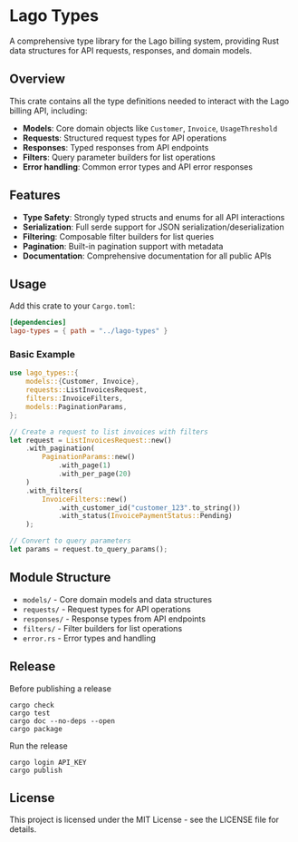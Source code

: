 # Lago Types

A comprehensive type library for the Lago billing system, providing Rust data structures for API requests, responses, and domain models.

## Overview

This crate contains all the type definitions needed to interact with the Lago billing API, including:

- **Models**: Core domain objects like `Customer`, `Invoice`, `UsageThreshold`
- **Requests**: Structured request types for API operations
- **Responses**: Typed responses from API endpoints
- **Filters**: Query parameter builders for list operations
- **Error handling**: Common error types and API error responses

## Features

- **Type Safety**: Strongly typed structs and enums for all API interactions
- **Serialization**: Full serde support for JSON serialization/deserialization
- **Filtering**: Composable filter builders for list queries
- **Pagination**: Built-in pagination support with metadata
- **Documentation**: Comprehensive documentation for all public APIs

## Usage

Add this crate to your `Cargo.toml`:

```toml
[dependencies]
lago-types = { path = "../lago-types" }
```

### Basic Example

```rust
use lago_types::{
    models::{Customer, Invoice},
    requests::ListInvoicesRequest,
    filters::InvoiceFilters,
    models::PaginationParams,
};

// Create a request to list invoices with filters
let request = ListInvoicesRequest::new()
    .with_pagination(
        PaginationParams::new()
            .with_page(1)
            .with_per_page(20)
    )
    .with_filters(
        InvoiceFilters::new()
            .with_customer_id("customer_123".to_string())
            .with_status(InvoicePaymentStatus::Pending)
    );

// Convert to query parameters
let params = request.to_query_params();
```

## Module Structure

- `models/` - Core domain models and data structures
- `requests/` - Request types for API operations
- `responses/` - Response types from API endpoints
- `filters/` - Filter builders for list operations
- `error.rs` - Error types and handling

## Release

Before publishing a release 

```shell
cargo check
cargo test
cargo doc --no-deps --open
cargo package
```

Run the release 

```shell
cargo login API_KEY
cargo publish
```

## License

This project is licensed under the MIT License - see the LICENSE file for details.